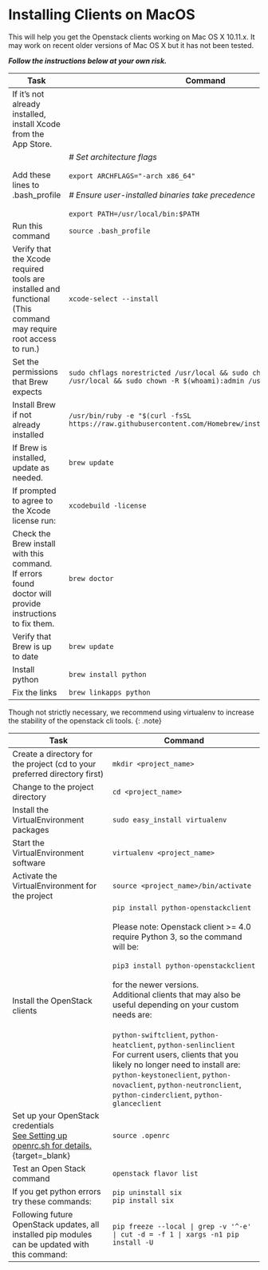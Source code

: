 # Installing Clients on MacOS

This will help you get the Openstack clients working on Mac OS X 10.11.x. It may work on recent older versions of Mac OS X but it has not been tested.

***Follow the instructions below at your own risk.***

| Task 	| Command 	|
|---	|---	|
| If it’s not already installed, install Xcode from the App Store. 	|  	|
| Add these lines to .bash_profile 	|*# Set architecture flags*<br> <br>```export ARCHFLAGS="-arch x86_64"```<br><br> *# Ensure user-installed binaries take precedence*<br><br>```export PATH=/usr/local/bin:$PATH``` 	|
| Run this command 	| ```source .bash_profile``` 	|
| Verify that the Xcode required tools are installed and functional<br>(This command may require root access to run.) 	| ```xcode-select --install``` 	|
| Set the permissions that Brew expects 	| ```sudo chflags norestricted /usr/local && sudo chown $(whoami):admin /usr/local && sudo chown -R $(whoami):admin /usr/local``` 	|
| Install Brew if not already installed 	| ```/usr/bin/ruby -e "$(curl -fsSL https://raw.githubusercontent.com/Homebrew/install/master/install)"``` 	|
| If Brew is installed, update as needed. 	| ```brew update``` 	|
| If prompted to agree to the Xcode license run: 	| ```xcodebuild -license``` 	|
| Check the Brew install with this command.<br> If errors found doctor will provide instructions to fix them. 	| ```brew doctor``` 	|
| Verify that Brew is up to date 	| ```brew update``` 	|
| Install python 	| ```brew install python``` 	|
| Fix the links 	| ```brew linkapps python``` 	|



Though not strictly necessary, we recommend using virtualenv to increase the stability of the openstack cli tools.
{: .note}


| Task  | Command   |
|---    |---    |
|Create a directory for the project (cd to your preferred directory first)  | ```mkdir <project_name>```|
|Change to the project directory    | ```cd <project_name>``` |
|Install the VirtualEnvironment packages    | ```sudo easy_install virtualenv```|
|Start the VirtualEnvironment software  | ```virtualenv <project_name>``` |
|Activate the VirtualEnvironment for the project    | ```source <project_name>/bin/activate``` |
| Install the OpenStack clients 	| ```pip install python-openstackclient```<br><br>Please note: Openstack client >= 4.0 require Python 3, so the command will be:<br><br>```pip3 install python-openstackclient```<br><br>for the newer versions.<br>Additional clients that may also be useful depending on your custom needs are:<br><br>```python-swiftclient```, ```python-heatclient```, ```python-senlinclient```<br>For current users, clients that you likely no longer need to install are:<br>```python-keystoneclient```, ```python-novaclient```, ```python-neutronclient```, ```python-cinderclient```, ```python-glanceclient``` 	|
| Set up your OpenStack credentials<br>[See Setting up openrc.sh for details.](openrc.md){target=_blank} 	| ```source .openrc``` 	|
| Test an Open Stack command 	| ```openstack flavor list``` 	|
| If you get python errors try these commands: 	| ```pip uninstall six```<br>```pip install six``` 	|
| Following future OpenStack updates, all installed pip modules <br>can be updated with this command: 	| ```pip freeze --local \| grep -v '^-e' \| cut -d = -f 1 \| xargs -n1 pip install -U``` 	|
